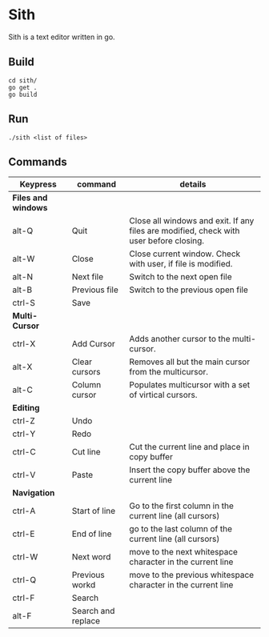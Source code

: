 Sith
====

Sith is a text editor written in go.

Build
-----

	cd sith/
	go get .
	go build

Run
---

	./sith <list of files>

Commands
--------

| Keypress | command         | details
| -------- | -------         | -------
| **Files and windows**
| alt-Q    | Quit            | Close all windows and exit.  If any files are modified, check with user before closing.
| alt-W    | Close           | Close current window.  Check with user, if file is modified.
| alt-N    | Next file       | Switch to the next open file
| alt-B    | Previous file   | Switch to the previous open file
| ctrl-S   | Save
| **Multi-Cursor**
| ctrl-X   | Add Cursor      | Adds another cursor to the multi-cursor.
| alt-X    | Clear cursors   | Removes all but the main cursor from the multicursor.
| alt-C    | Column cursor   | Populates multicursor with a set of virtical cursors.
| **Editing**
| ctrl-Z   | Undo
| ctrl-Y   | Redo
| ctrl-C   | Cut line        | Cut the current line and place in copy buffer
| ctrl-V   | Paste           | Insert the copy buffer above the current line
| **Navigation**
| ctrl-A   | Start of line   | Go to the first column in the current line (all cursors)
| ctrl-E   | End of line     | go to the last column of the current line (all cursors)
| ctrl-W   | Next word       | move to the next whitespace character in the current line
| ctrl-Q   | Previous workd  | move to the previous whitespace character in the current line
| ctrl-F   | Search
| alt-F    | Search and replace



